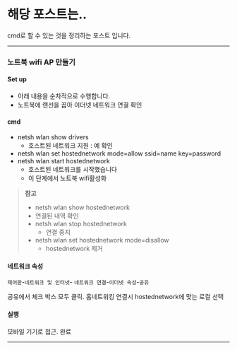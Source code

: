 # 해당 포스트는..
cmd로 할 수 있는 것을 정리하는 포스트 입니다.

------------------------
### 노트북 wifi AP 만들기
#### Set up
  - 아래 내용을 순차적으로 수행합니다.
  - 노트북에 랜선을 꼽아 이더넷 네트워크 연결 확인

#### cmd
- netsh wlan show drivers
  - 호스트된 네트워크 지원 : 예 확인
- netsh wlan set hostednetwork mode=allow ssid=name key=password
- netsh wlan start hostednetwork
  - 호스트된 네트워크를 시작했습니다  
  - 이 단계에서 노트북 wifi활성화
> **참고**
>- netsh wlan show hostednetwork
>  - 연결된 내역 확인
>- netsh wlan stop hostednetwork
>    - 연결 중지
>- netsh wlan set hostednetwork mode=disallow
>    - hostednetwork 제거


#### 네트워크 속성
`제어판`-`네트워크 및 인터넷`- `네트워크 연결`-`이더넷 속성`-`공유`

공유에서 체크 박스 모두 클릭. 홈네트워킹 연결시 hostednetwork에 맞는 로컬 선택

#### 실행
 모바일 기기로 접근.
  완료


 ---------------------------
